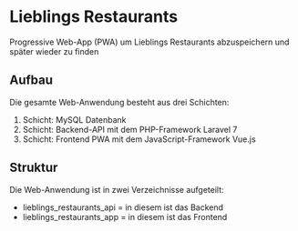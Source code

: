 # Lieblings Restaurants
Progressive Web-App (PWA) um Lieblings Restaurants abzuspeichern und später wieder zu finden 

## Aufbau 
Die gesamte Web-Anwendung besteht aus drei Schichten:

1. Schicht: MySQL Datenbank
2. Schicht: Backend-API mit dem PHP-Framework Laravel 7 
3. Schicht: Frontend PWA mit dem JavaScript-Framework Vue.js

## Struktur 
Die Web-Anwendung ist in zwei Verzeichnisse aufgeteilt: 
* lieblings_restaurants_api = in diesem ist das Backend 
* lieblings_restaurants_app = in diesem ist das Frontend

